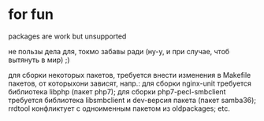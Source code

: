 # for fun
packages are work but unsupported

не пользы дела для, токмо забавы ради (ну-у, и при случае, чтоб вытянуть в мир) ;)

для сборки некоторых пакетов, требуется внести изменения в Makefile пакетов, от которыхони зависят, напр.:
для сборки nginx-unit требуется библиотека libphp (пакет php7);
для сборки php7-pecl-smbclient требуется библиотека libsmbclient и dev-версия пакета (пакет samba36);
rrdtool конфликтует с одноименным пакетом из oldpackages;
etc.
